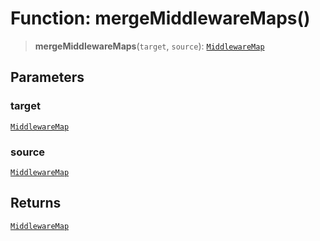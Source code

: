 # Function: mergeMiddlewareMaps()

> **mergeMiddlewareMaps**(`target`, `source`): [`MiddlewareMap`](../type-aliases/MiddlewareMap.md)

## Parameters

### target

[`MiddlewareMap`](../type-aliases/MiddlewareMap.md)

### source

[`MiddlewareMap`](../type-aliases/MiddlewareMap.md)

## Returns

[`MiddlewareMap`](../type-aliases/MiddlewareMap.md)
